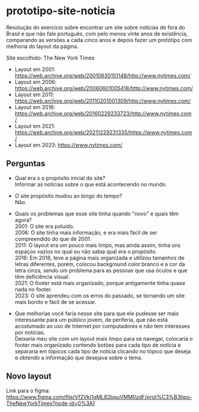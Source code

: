 # prototipo-site-noticia
Resolução do exercício sobre encontrar um site sobre notícias de fora do Brasil e que não fale português, com pelo menos vinte anos de existência, comparando as versões a cada cinco anos e depois fazer um protótipo com melhoria do layout da página.

Site escolhido: The New York Times

- Layout em 2001: https://web.archive.org/web/20010630151148/http://www.nytimes.com/ 
- Layout em 2006: https://web.archive.org/web/20060601005418/http://www.nytimes.com/
- Layout em 2011: https://web.archive.org/web/20110201001309/http://www.nytimes.com/
- Layout em 2016: https://web.archive.org/web/20160229233723/http://www.nytimes.com/
- Layout em 2021: https://web.archive.org/web/20211229231335/https://www.nytimes.com/
- Layout em 2023: https://www.nytimes.com/


## Perguntas
- Qual era o o propósito inicial do site?\
Informar as notícias sobre o que está acontecendo no mundo.

- O site propósito mudou ao longo do tempo?\
Não.

- Quais os problemas que esse site tinha quando "novo" e quais têm agora?\
2001: O site era poluído.\
2006: O site tinha mais informação, e era mais fácil de ser compreendido do que de 2001.\
2011: O layout era um pouco mais limpo, mas ainda assim, tinha uns espaços vazios no qual eu não sabia qual era o propósito.\
2016: Em 2016, teve a página mais organizada e utilizou tamanhos de letras diferentes, porém, colocou background color:branco e a cor da letra cinza, sendo um problema para as pessoas que usa óculos e que têm deficiência visual.\
2021: O footer está mais organizado, porque antigamente tinha quase nada no footer.\
2023: O site aprendeu com os erros do passado, se tornando um site mais bonito e fácil de se acessar.

- Que melhorias você faria nesse site para que ele pudesse ser mais interessante para um público jovem, de periferia, que não está acostumado ao uso de Internet por computadores e não tem interesses por notícias.\
Deixaria meu site com um layout mais limpo para se navegar, colocaria o footer mais organizado contendo botões para cada tipo de notícia e separaria em tópicos cada tipo de notícia clicando no tópico que deseja e obtendo a informação que desejava sobre o tema.

## Novo layout
Link para o figma: https://www.figma.com/file/Vf2Vkj1qML82bpuVMM0zdF/prot%C3%B3tipo-TheNewYorkTimes?node-id=0%3A1
